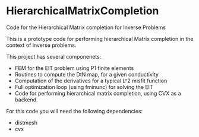 # HierarchicalMatrixCompletion

Code for the Hierarchical Matrix completion for Inverse Problems

This is a prototype code for performing hierarchical Matrix completion in the context of inverse problems. 

This project has several componenets:

- FEM for the EIT problem using P1 finite elements
- Routines to compute the DtN map, for a given conductivity
- Computation of the derivatives for a typical L^2 misfit function
- Full optimization loop (using fminunc) for solving the EIT
- Code for performing hierarchical matrix completion, using CVX as a backend.

For this code you will need the following dependencies:
- distmesh
- cvx

